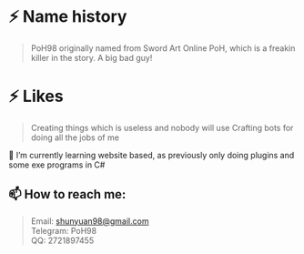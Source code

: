 # ⚡ Name history
> PoH98 originally named from Sword Art Online PoH, which is a freakin killer in the story. A big bad guy!

# ⚡ Likes
> Creating things which is useless and nobody will use
> Crafting bots for doing all the jobs of me

🌱 I’m currently learning website based, as previously only doing plugins and some exe programs in C#
## 📫 How to reach me: <br/>
> Email: shunyuan98@gmail.com<br/>
> Telegram: PoH98<br/>
> QQ: 2721897455<br/>

<!--
**PoH98/PoH98** is a ✨ _special_ ✨ repository because its `README.md` (this file) appears on your GitHub profile.

Here are some ideas to get you started:

- 🔭 I’m currently working on ...
- 🌱 I’m currently learning ...
- 👯 I’m looking to collaborate on ...
- 🤔 I’m looking for help with ...
- 💬 Ask me about ...
- 📫 How to reach me: ...
- 😄 Pronouns: ...
- ⚡ Fun fact: ...
-->
